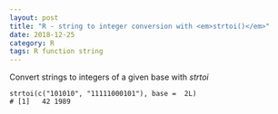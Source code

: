 ```yaml
---
layout: post
title: "R - string to integer conversion with <em>strtoi()</em>"
date: 2018-12-25
category: R
tags: R function string
---
```


Convert strings to integers of a given base with <em>strtoi</em>


```
strtoi(c("101010", "11111000101"), base =  2L)
# [1]   42 1989
```

